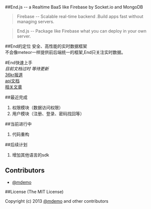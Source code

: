 ##End.js -- a Realtime BaaS like Firebase by Socket.io and MongoDB

>Firebase -- Scalable real-time backend .Build apps fast without managing servers.

>End.js -- Package like Firebase what you can deploy in your own server.

##End的定位
安全、高性能的实时数据框架  
不会像meteor一样提供前后端统一的框架,End只关注实时数据。

#End快速上手  
*目前文档过时 等待更新*  
[36kr报道](http://www.36kr.com/p/202573.html)  
[api文档](http://demohi.github.io/end/index.html#!/api/End)  
[相关文章](http://demohi.github.io/tags/Endjs/)

##最近完成  
1. 权限模块（数据访问权限）  
2. 用户模块（注册、登录、密码找回等）  
 
##当前进行中
1. 代码重构

##后续计划
1. 增加其他语言的sdk

## Contributors
* [@mdemo](http://weibo.com/mdemo)


##License
(The MIT License)

Copyright (c) 2013 [@mdemo](http://weibo.com/mdemo) and other contributors
